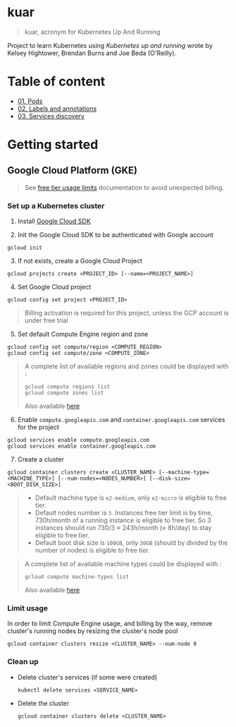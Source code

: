 # kuar

> kuar, acronym for Kubernetes Up And Running

Project to learn Kubernetes using _Kubernetes up and running_ wrote by Kelsey Hightower, Brendan Burns and Joe Beda (O'Reilly).

# Table of content

- [01. Pods](/01.%20Pods/README.md)
- [02. Labels and annotations](/02.%20Labels%20and%20annotations/README.md)
- [03. Services discovery](/03.%20Services%20discovery/README.md)

# Getting started

## Google Cloud Platform (GKE)

> See [free tier usage limits](https://cloud.google.com/free/docs/gcp-free-tier#free-tier-usage-limits) documentation to avoid unexpected billing.

### Set up a Kubernetes cluster

1. Install [Google Cloud SDK](https://cloud.google.com/sdk/docs/install)

2. Init the Google Cloud SDK to be authenticated with Google account

```
gcloud init
```

3. If not exists, create a Google Cloud Project

```
gcloud projects create <PROJECT_ID> [--name=<PROJECT_NAME>]
```

4. Set Google Cloud project

```
gcloud config set project <PROJECT_ID>
```

> Billing activation is required for this project, unless the GCP account is under free trial

5. Set default Compute Engine region and zone

```
gcloud config set compute/region <COMPUTE_REGION>
gcloud config set compute/zone <COMPUTE_ZONE>
```

> A complete list of available regions and zones could be displayed with :
> ```
> gcloud compute regions list
> gcloud compute zones list
> ```
> Also available [here](https://cloud.google.com/compute/docs/regions-zones#available)

6. Enable `compute.googleapis.com` and `container.googleapis.com` services for the project

```
gcloud services enable compute.googleapis.com
gcloud services enable container.googleapis.com
```

7. Create a cluster

```
gcloud container clusters create <CLUSTER_NAME> [--machine-type=<MACHINE_TYPE>] [--num-nodes=<NODES_NUMBER>] [--disk-size=<BOOT_DISK_SIZE>]
```

> - Default machine type is `e2-medium`, only `e2-micro` is eligible to free tier.
> - Default nodes number is `3`. Instances free tier limit is by time, 730h/month of a running instance is eligible to free tier. So 3 instances should run 730/3 ≈ 243h/month (≈ 8h/day) to stay eligible to free tier.
> - Default boot disk size is `100GB`, only `30GB` (should by divided by the number of nodes) is eligible to free tier.

> A complete list of available machine types could be displayed with :
> ```
> gcloud compute machine-types list
> ```
> Also available [here](https://cloud.google.com/compute/docs/machine-types)

### Limit usage

In order to limit Compute Engine usage, and billing by the way, remove cluster's running nodes by resizing the cluster's node pool

```
gcloud container clusters resize <CLUSTER_NAME> --num-node 0
```

### Clean up

- Delete cluster's services (if some were created)
  ```
  kubectl delete services <SERVICE_NAME>
  ```
- Delete the cluster
  ```
  gcloud container clusters delete <CLUSTER_NAME>
  ```